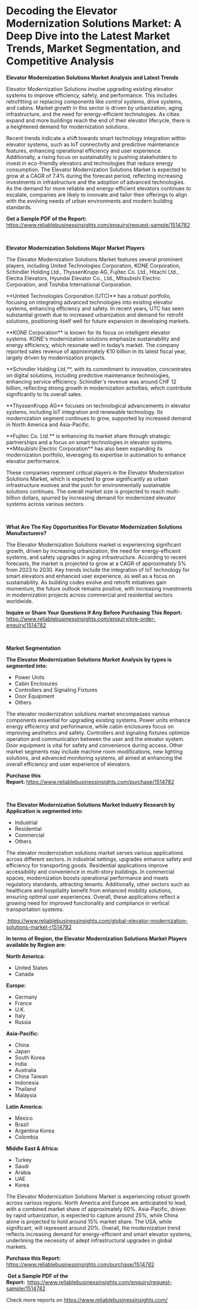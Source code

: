 <p><h1>Decoding the Elevator Modernization Solutions Market: A Deep Dive into the Latest Market Trends, Market Segmentation, and Competitive Analysis</h1></p><p><strong>Elevator Modernization Solutions Market Analysis and Latest Trends</strong></p>
<p><p>Elevator Modernization Solutions involve upgrading existing elevator systems to improve efficiency, safety, and performance. This includes retrofitting or replacing components like control systems, drive systems, and cabins. Market growth in this sector is driven by urbanization, aging infrastructure, and the need for energy-efficient technologies. As cities expand and more buildings reach the end of their elevator lifecycle, there is a heightened demand for modernization solutions.</p><p>Recent trends indicate a shift towards smart technology integration within elevator systems, such as IoT connectivity and predictive maintenance features, enhancing operational efficiency and user experience. Additionally, a rising focus on sustainability is pushing stakeholders to invest in eco-friendly elevators and technologies that reduce energy consumption. The Elevator Modernization Solutions Market is expected to grow at a CAGR of 7.4% during the forecast period, reflecting increasing investments in infrastructure and the adoption of advanced technologies. As the demand for more reliable and energy-efficient elevators continues to escalate, companies are likely to innovate and tailor their offerings to align with the evolving needs of urban environments and modern building standards.</p></p>
<p><strong>Get a Sample PDF of the Report:&nbsp;</strong> <a href="https://www.reliablebusinessinsights.com/enquiry/request-sample/1514782?utm_campaign=96&utm_medium=2&utm_source=Github&utm_content=ia&utm_term=17012025&utm_id=elevator-modernization-solutions">https://www.reliablebusinessinsights.com/enquiry/request-sample/1514782</a></p>
<p>&nbsp;</p>
<p><strong>Elevator Modernization Solutions Major Market Players</strong></p>
<p><p>The Elevator Modernization Solutions Market features several prominent players, including United Technologies Corporation, KONE Corporation, Schindler Holding Ltd., ThyssenKrupp AG, Fujitec Co. Ltd., Hitachi Ltd., Electra Elevators, Hyundai Elevator Co., Ltd., Mitsubishi Electric Corporation, and Toshiba International Corporation.</p><p>**United Technologies Corporation (UTC)** has a robust portfolio, focusing on integrating advanced technologies into existing elevator systems, enhancing efficiency and safety. In recent years, UTC has seen substantial growth due to increased urbanization and demand for retrofit solutions, positioning itself well for future expansion in developing markets.</p><p>**KONE Corporation** is known for its focus on intelligent elevator systems. KONE's modernization solutions emphasize sustainability and energy efficiency, which resonate well in today’s market. The company reported sales revenue of approximately €10 billion in its latest fiscal year, largely driven by modernization projects.</p><p>**Schindler Holding Ltd.**, with its commitment to innovation, concentrates on digital solutions, including predictive maintenance technologies, enhancing service efficiency. Schindler's revenue was around CHF 12 billion, reflecting strong growth in modernization activities, which contribute significantly to its overall sales.</p><p>**ThyssenKrupp AG** focuses on technological advancements in elevator systems, including IoT integration and renewable technology. Its modernization segment continues to grow, supported by increased demand in North America and Asia-Pacific.</p><p>**Fujitec Co. Ltd.** is enhancing its market share through strategic partnerships and a focus on smart technologies in elevator systems. **Mitsubishi Electric Corporation** has also been expanding its modernization portfolio, leveraging its expertise in automation to enhance elevator performance.</p><p>These companies represent critical players in the Elevator Modernization Solutions Market, which is expected to grow significantly as urban infrastructure evolves and the push for environmentally sustainable solutions continues. The overall market size is projected to reach multi-billion dollars, spurred by increasing demand for modernized elevator systems across various sectors.</p></p>
<p>&nbsp;</p>
<p><strong>What Are The Key Opportunities For Elevator Modernization Solutions Manufacturers?</strong></p>
<p><p>The Elevator Modernization Solutions market is experiencing significant growth, driven by increasing urbanization, the need for energy-efficient systems, and safety upgrades in aging infrastructure. According to recent forecasts, the market is projected to grow at a CAGR of approximately 5% from 2023 to 2030. Key trends include the integration of IoT technology for smart elevators and enhanced user experience, as well as a focus on sustainability. As building codes evolve and retrofit initiatives gain momentum, the future outlook remains positive, with increasing investments in modernization projects across commercial and residential sectors worldwide.</p></p>
<p><strong>Inquire or Share Your Questions If Any Before Purchasing This Report:</strong> <a href="https://www.reliablebusinessinsights.com/enquiry/pre-order-enquiry/1514782?utm_campaign=96&utm_medium=2&utm_source=Github&utm_content=ia&utm_term=17012025&utm_id=elevator-modernization-solutions">https://www.reliablebusinessinsights.com/enquiry/pre-order-enquiry/1514782</a></p>
<p>&nbsp;</p>
<p><strong>Market Segmentation</strong></p>
<p><strong>The Elevator Modernization Solutions Market Analysis by types is segmented into:</strong></p>
<p><ul><li>Power Units</li><li>Cabin Enclosures</li><li>Controllers and Signaling Fixtures</li><li>Door Equipment</li><li>Others</li></ul></p>
<p><p>The elevator modernization solutions market encompasses various components essential for upgrading existing systems. Power units enhance energy efficiency and performance, while cabin enclosures focus on improving aesthetics and safety. Controllers and signaling fixtures optimize operation and communication between the user and the elevator system. Door equipment is vital for safety and convenience during access. Other market segments may include machine room modifications, new lighting solutions, and advanced monitoring systems, all aimed at enhancing the overall efficiency and user experience of elevators.</p></p>
<p><strong>Purchase this Report:&nbsp;</strong><a href="https://www.reliablebusinessinsights.com/purchase/1514782?utm_campaign=96&utm_medium=2&utm_source=Github&utm_content=ia&utm_term=17012025&utm_id=elevator-modernization-solutions">https://www.reliablebusinessinsights.com/purchase/1514782</a></p>
<p>&nbsp;</p>
<p><strong>The Elevator Modernization Solutions Market Industry Research by Application is segmented into:</strong></p>
<p><ul><li>Industrial</li><li>Residential</li><li>Commercial</li><li>Others</li></ul></p>
<p><p>The elevator modernization solutions market serves various applications across different sectors. In industrial settings, upgrades enhance safety and efficiency for transporting goods. Residential applications improve accessibility and convenience in multi-story buildings. In commercial spaces, modernization boosts operational performance and meets regulatory standards, attracting tenants. Additionally, other sectors such as healthcare and hospitality benefit from enhanced mobility solutions, ensuring optimal user experiences. Overall, these applications reflect a growing need for improved functionality and compliance in vertical transportation systems.</p></p>
<p><a href="https://www.reliablebusinessinsights.com/global-elevator-modernization-solutions-market-r1514782?utm_campaign=96&utm_medium=2&utm_source=Github&utm_content=ia&utm_term=17012025&utm_id=elevator-modernization-solutions">&nbsp;https://www.reliablebusinessinsights.com/global-elevator-modernization-solutions-market-r1514782</a></p>
<p><strong>In terms of Region, the Elevator Modernization Solutions Market Players available by Region are:</strong></p>
<p>
    <p> <strong> North America: </strong>
        <ul>
            <li>United States</li>
            <li>Canada</li>
        </ul>
        </p> 
    <p> <strong> Europe: </strong>
        <ul>
            <li>Germany</li>
            <li>France</li>
            <li>U.K.</li>
            <li>Italy</li>
            <li>Russia</li>
        </ul>
        </p> 
    <p> <strong> Asia-Pacific: </strong>
        <ul>
            <li>China</li>
            <li>Japan</li>
            <li>South Korea</li>
            <li>India</li>
            <li>Australia</li>
            <li>China Taiwan</li>
            <li>Indonesia</li>
            <li>Thailand</li>
            <li>Malaysia</li>
        </ul>
        </p> 
    <p> <strong> Latin America: </strong>
        <ul>
            <li>Mexico</li>
            <li>Brazil</li>
            <li>Argentina Korea</li>
            <li>Colombia</li>
        </ul>
        </p> 
    <p> <strong> Middle East & Africa: </strong>
        <ul>
            <li>Turkey</li>
            <li>Saudi</li>
            <li>Arabia</li>
            <li>UAE</li>
            <li>Korea</li>
        </ul>
    </p>
    </p>
<p><p>The Elevator Modernization Solutions Market is experiencing robust growth across various regions. North America and Europe are anticipated to lead, with a combined market share of approximately 60%. Asia-Pacific, driven by rapid urbanization, is expected to capture around 25%, while China alone is projected to hold around 15% market share. The USA, while significant, will represent around 20%. Overall, the modernization trend reflects increasing demand for energy-efficient and smart elevator systems, underlining the necessity of adept infrastructural upgrades in global markets.</p></p>
<p><strong>Purchase this Report: </strong><a href="https://www.reliablebusinessinsights.com/purchase/1514782?utm_campaign=96&utm_medium=2&utm_source=Github&utm_content=ia&utm_term=17012025&utm_id=elevator-modernization-solutions">https://www.reliablebusinessinsights.com/purchase/1514782</a></p>
<p>&nbsp;<strong>Get a Sample PDF of the Report:&nbsp;&nbsp;</strong><a href="https://www.reliablebusinessinsights.com/enquiry/request-sample/1514782?utm_campaign=96&utm_medium=2&utm_source=Github&utm_content=ia&utm_term=17012025&utm_id=elevator-modernization-solutions">https://www.reliablebusinessinsights.com/enquiry/request-sample/1514782</a></p>
<p><strong></strong></p>
<p>Check more reports on <a href="https://www.reliablebusinessinsights.com/?utm_campaign=96&utm_medium=2&utm_source=Github&utm_content=ia&utm_term=17012025&utm_id=elevator-modernization-solutions">https://www.reliablebusinessinsights.com/</a></p>